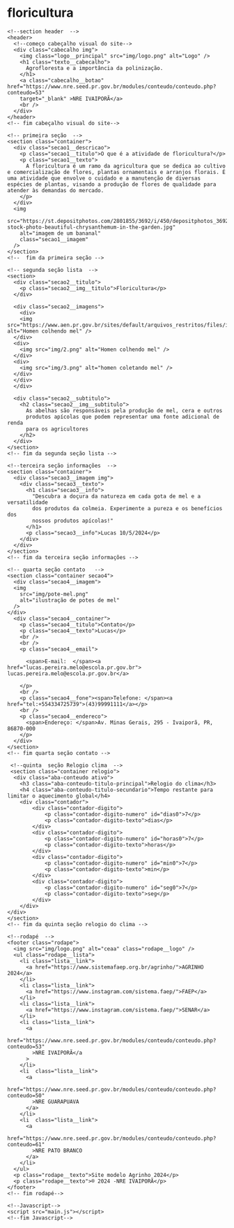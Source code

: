 # floricultura
<!--Este modelo pode ser reutilizado para os professores e alunos da rede estadual do Paraná -->
<!-- Agrinho 2024 NRE(Ivaiporã) NRE(GUARAPUAVA) NRE(PATO BRANCO) -->
<!-- Desenvolvido por professor Richardson Schawarski -->
<!DOCTYPE html>
<!--começo HTML-->
<html>

  <!--começo cabeçalho de informações internas do site-->
  <head>
    <title>Do campo à cidade, colhendo oportunidades</title>
    <meta charset="UTF-8" />
    <meta name="viewport" content="width=device-width, initial-scale=1" />
    <link rel="stylesheet" href="stilo.css" />
    <link rel="preconnect" href="https://fonts.googleapis.com" />
    <link rel="preconnect" href="https://fonts.gstatic.com" crossorigin />
    <link
      href="https://fonts.googleapis.com/css2?family=Lustria&display=swap"
      rel="stylesheet"/>
    </head
  ><!--fim cabeçalho de informações internas do site-->

  <!--Começo corpo do site BODY-->
  <body>

    <!--section header  -->
    <header>
      <!--começo cabeçalho visual do site-->
      <div class="cabecalho img">
        <img class="logo__principal" src="img/logo.png" alt="Logo" />
        <h1 class="texto__cabecalho">
          Agrofloresta e a importância da polinização.
        </h1>
        <a class="cabecalho__botao" href="https://www.nre.seed.pr.gov.br/modules/conteudo/conteudo.php?conteudo=53" 
        target="_blank" >NRE IVAIPORÃ</a>
        <br />
      </div>
    </header>
    <!-- fim cabeçalho visual do site-->

    <!-- primeira seção  -->
    <section class="container">
      <div class="secao1__descricao">
        <p class="secao1__titulo">O que é a atividade de floricultura?</p>
        <p class="secao1__texto">
          A floricultura é um ramo da agricultura que se dedica ao cultivo e comercialização de flores, plantas ornamentais e arranjos florais. É uma atividade que envolve o cuidado e a manutenção de diversas espécies de plantas, visando a produção de flores de qualidade para atender às demandas do mercado.
        </p>
      </div>
      <img
        src="https://st.depositphotos.com/2801855/3692/i/450/depositphotos_36923825-stock-photo-beautiful-chrysanthemum-in-the-garden.jpg"
        alt="imagem de um bananal"
        class="secao1__imagem"
      />
    </section>
    <!--  fim da primeira seção -->

    <!-- segunda seção lista  -->
    <section>
      <div class="secao2__titulo">
        <p class="secao2__img__titulo">Floricultura</p>
      </div>

      <div class="secao2__imagens">
        <div>
        <img src="https://www.aen.pr.gov.br/sites/default/arquivos_restritos/files/imagem/migrados/galeria/68341/IMG_0012.jpg" alt="Homen colhendo mel" />
      </div>
      <div>
        <img src="img/2.png" alt="Homen colhendo mel" />
      </div>
      <div>
        <img src="img/3.png" alt="homen coletando mel" />
      </div>
      </div>
      </div>

      <div class="secao2__subtitulo">
        <h2 class="secao2__img__subtitulo">
          As abelhas são responsáveis pela produção de mel, cera e outros
          produtos apícolas que podem representar uma fonte adicional de renda
          para os agricultores
        </h2>
      </div>
    </section>
    <!-- fim da segunda seção lista -->

    <!--terceira seção informações  -->
    <section class="container">
      <div class="secao3__imagem img">
        <div class="secao3__texto">
          <h1 class="secao3__info">
            "Descubra a doçura da natureza em cada gota de mel e a versatilidade
            dos produtos da colmeia. Experimente a pureza e os benefícios dos
            nossos produtos apícolas!"
          </h1>
          <p class="secao3__info">Lucas 10/5/2024</p>
        </div>
      </div>
    </section>
    <!-- fim da terceira seção informações -->

    <!-- quarta seção contato   -->
    <section class="container secao4">
      <div class="secao4__imagem">
      <img
        src="img/pote-mel.png"
        alt="ilustração de potes de mel"
      />
    </div>
      <div class="secao4__container">
        <p class="secao4__titulo">Contato</p>
        <p class="secao4__texto">Lucas</p>
        <br />
        <br />
        <p class="secao4__email">
          
          <span>E-mail:  </span><a href="lucas.pereira.melo@escola.pr.gov.br"> lucas.pereira.melo@escola.pr.gov.br</a>
          
        </p>
        <br />
        <p class="secao4__fone"><span>Telefone: </span><a href="tel:+554334725739">(43)99991111</a></p>
        <br />
        <p class="secao4__endereco">
          <span>Endereço: </span>Av. Minas Gerais, 295 - Ivaiporã, PR, 86870-000
        </p>
      </div>
    </section>
    <!-- fim quarta seção contato -->

     <!--quinta  seção Relogio clima  -->
     <section class="container relogio">
      <div class="aba-conteudo ativo">
        <h3 class="aba-conteudo-titulo-principal">Relogio do clima</h3>
        <h4 class="aba-conteudo-titulo-secundario">Tempo restante para limitar o aquecimento global</h4>
        <div class="contador">
            <div class="contador-digito">
                <p class="contador-digito-numero" id="dias0">7</p>
                <p class="contador-digito-texto">dias</p>
            </div>
            <div class="contador-digito">
                <p class="contador-digito-numero" id="horas0">7</p>
                <p class="contador-digito-texto">horas</p>
            </div>
            <div class="contador-digito">
                <p class="contador-digito-numero" id="min0">7</p>
                <p class="contador-digito-texto">min</p>
            </div>
            <div class="contador-digito">
                <p class="contador-digito-numero" id="seg0">7</p>
                <p class="contador-digito-texto">seg</p>
            </div>
        </div>
    </div>
    </section>
    <!-- fim da quinta seção relogio do clima -->

    <!--rodapé  -->  
    <footer class="rodape">
      <img src="img/logo.png" alt="ceaa" class="rodape__logo" />
      <ul class="rodape__lista">
        <li class="lista__link">
          <a href="https://www.sistemafaep.org.br/agrinho/">AGRINHO 2024</a>
        </li>
        <li class="lista__link">
          <a href="https://www.instagram.com/sistema.faep/">FAEP</a>
        </li>
        <li class="lista__link">
          <a href="https://www.instagram.com/sistema.faep/">SENAR</a>
        </li>
        <li class="lista__link">
          <a
            href="https://www.nre.seed.pr.gov.br/modules/conteudo/conteudo.php?conteudo=53"
            >NRE IVAIPORÃ</a
          >
        </li>
        <li  class="lista__link">
          <a  
            href="https://www.nre.seed.pr.gov.br/modules/conteudo/conteudo.php?conteudo=50"
            >NRE GUARAPUAVA
          </a>
        </li>
        <li  class="lista__link">
          <a  
            href="https://www.nre.seed.pr.gov.br/modules/conteudo/conteudo.php?conteudo=61"
            >NRE PATO BRANCO
          </a>
        </li>
      </ul>
      <p class="rodape__texto">Site modelo Agrinho 2024</p>
      <p class="rodape__texto">® 2024 -NRE IVAIPORÃ</p>
    </footer>
    <!-- fim rodapé-->

    <!--Javascript-->
    <script src="main.js"></script>
    <!--fim Javascript-->
  </body>
  <!--fim corpo site BODY-->
</html>
<!--fim HTML-->
